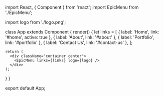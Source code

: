 import React, { Component } from 'react';
import EpicMenu from './EpicMenu';

import logo from './logo.png';

class App extends Component {
  render() {
    let links = [
      { label: 'Home', link: '#home', active: true },
      { label: 'About', link: '#about' },
      { label: 'Portfolio', link: '#portfolio' },
      { label: 'Contact Us', link: '#contact-us' },
    ];

    return (
      <div className="container center">
        <EpicMenu links={links} logo={logo} />
      </div>
    );
  }
}

export default App;

